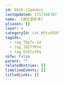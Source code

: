 ```yaml
---
id: 0810-z2geobzi
lastUpdated: 1757166787
name: 《谟区查抄本》
aliases: []
layer: 4
categoryId: cat_MXtv05QF
tagIds:
  - tag_TRpfu-I4
  - tag_I0IT7RYe
  - tag_Ocbts3Oq
nsfw: false
parent: ""
relatedEntries: []
timelineEvents: []
titledLinks: []
---
```


